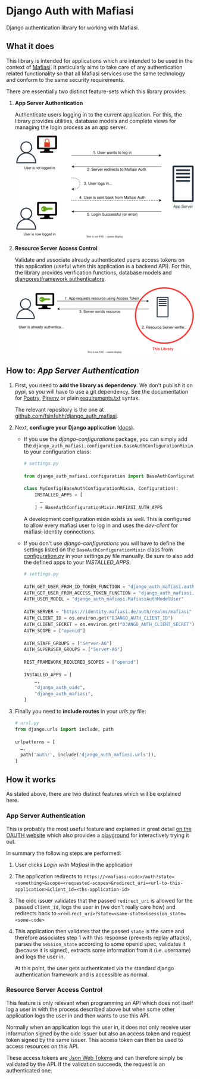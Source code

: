 # Django Auth with Mafiasi

Django authentication library for working with Mafiasi.

## What it does

This library is intended for applications which are intended to be used in the context of [Mafiasi](https://mafiasi.de).
It particularly aims to take care of any authentication related functionality so that all Mafiasi services use the
same technology and conform to the same security requirements.

There are essentially two distinct feature-sets which this library provides:
1. **App Server Authentication**

   Authenticate users logging in to the current application.
   For this, the library provides utilities, database models and complete views for managing the login process as an app server.

   ![App Server Diagram](.diagrams/app-server.drawio.svg)

2. **Resource Server Access Control**

   Validate and associate already authenticated users access tokens on this application (useful when this application is a backend API).
   For this, the library provides verification functions, database models and [djangorestframework authenticators](https://www.django-rest-framework.org/api-guide/authentication/).

   ![Resource Server Diagram](.diagrams/resource-server.drawio.svg)


## How to: *App Server Authentication*

1. First, you need to **add the library as dependency**. We don't publish it on pypi, so you will have to use a git dependency.
   See the documentation for [Poetry](https://python-poetry.org/docs/dependency-specification/#git-dependencies), [Pipenv](https://pipenv-fork.readthedocs.io/en/latest/basics.html#a-note-about-vcs-dependencies) or plain [requirements.txt](https://stackoverflow.com/questions/16584552/how-to-state-in-requirements-txt-a-direct-github-source) syntax.

   The relevant repository is the one
  at [github.com/fsinfuhh/django_auth_mafiasi](https://github.com/fsinfuhh/django_auth_mafiasi).

2. Next, **confiugre your Django application** ([docs](https://docs.djangoproject.com/en/dev/topics/settings/)).

   - If you use the *django-configurations* package, you can simply add the `django_auth_mafiasi.configuration.BaseAuthConfigurationMixin` to your configuration class:

     ```python
     # settings.py

     from django_auth_mafiasi.configuration import BaseAuthConfigurationMixin

     class MyConfig(BaseAuthConfigurationMixin, Configuration):
         INSTALLED_APPS = [
           …
         ] + BaseAuthConfigurationMixin.MAFIASI_AUTH_APPS
     ```

     A development configuration mixin exists as well. This is configured to allow every mafiasi user to log in and uses the *dev-client* for mafiasi-identity connections.

   - If you don't use *django-configurations* you will have to define the settings listed on the
     `BaseAuthConfigurationMixin` class
     from [configuration.py](https://git.mafiasi.de/mafiasi-ag/django_auth_mafiasi/src/branch/master/django_auth_mafiasi/configuration.py)
     in your settings.py file manually. Be sure to also add the defined apps to your *INSTALLED_APPS*:
     ```python
     # settings.py

     AUTH_GET_USER_FROM_ID_TOKEN_FUNCTION = "django_auth_mafiasi.auth.get_user_from_id_token"
     AUTH_GET_USER_FROM_ACCESS_TOKEN_FUNCTION = "django_auth_mafiasi.auth.get_user_from_access_token"
     AUTH_USER_MODEL = "django_auth_mafiasi.MafiasiAuthModelUser"

     AUTH_SERVER = "https://identity.mafiasi.de/auth/realms/mafiasi"
     AUTH_CLIENT_ID = os.environ.get("DJANGO_AUTH_CLIENT_ID")
     AUTH_CLIENT_SECRET = os.environ.get("DJANGO_AUTH_CLIENT_SECRET")
     AUTH_SCOPE = ["openid"]

     AUTH_STAFF_GROUPS = ["Server-AG"]
     AUTH_SUPERUSER_GROUPS = ["Server-AG"]

     REST_FRAMEWORK_REQUIRED_SCOPES = ["openid"]

     INSTALLED_APPS = [
         …,
         "django_auth_oidc",
         "django_auth_mafiasi",
     ]
     ```

3. Finally you need to **include routes** in your *urls.py* file:
   ```python
   # ursl.py
   from django.urls import include, path

   urlpatterns = [
     …,
     path('auth/', include('django_auth_mafiasi.urls')),
   ]
   ```


## How it works

As stated above, there are two distinct features which will be explained here.

### App Server Authentication

This is probably the most useful feature and explained in great detail [on the OAUTH website](https://www.oauth.com/)
which also provides a [playground](https://www.oauth.com/playground/oidc.html) for interactively trying it out.

In summary the following steps are performed:
1. User clicks *Login with Mafiasi* in the application
2. The application redirects to
   `https://<mafiasi-oidc>/auth?state=<something>&scope=<requested-scopes>&redirect_uri=<url-to-this-application>&client_id=<ths-application-id>`
3. The oidc issuer validates that the passed `redirect_uri` is allowed for the passed `client_id`, logs the user in
   (we don't really care how) and redirects back to `<redirect_uri>?state=<same-state>&session_state=<some-code>`
4. This application then validates that the passed `state` is the same and therefore associates step 1 with this response
   (prevents replay attacks), parses the `session_state` according to some openid spec, validates it (because it is signed),
   extracts some information from it (i.e. username) and logs the user in.

   At this point, the user gets authenticated via the standard django authentication framework and is accessible as normal.

### Resource Server Access Control

This feature is only relevant when programming an API which does not itself log a user in with the process described
above but when some other application logs the user in and then wants to use this API.

Normally when an application logs the user in, it does not only receive user information signed by the oidc issuer but
also an access token and request token signed by the same issuer. This access token can then be used to access resources
on this API.

These access tokens are [Json Web Tokens](https://jwt.io/) and can therefore simply be validated by the API.
If the validation succeeds, the request is an authenticated one.
